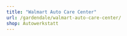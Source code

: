 ```yaml
---
title: "Walmart Auto Care Center"
url: /gardendale/walmart-auto-care-center/
shop: Autowerkstatt
---
```

